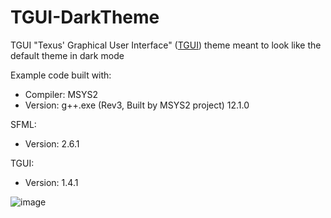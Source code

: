 # TGUI-DarkTheme
TGUI "Texus' Graphical User Interface" ([TGUI](https://tgui.eu/)) theme meant to look like the default theme in dark mode

Example code built with: 
  - Compiler: MSYS2
  - Version: g++.exe (Rev3, Built by MSYS2 project) 12.1.0

SFML:
  - Version: 2.6.1

TGUI:
  - Version: 1.4.1

![image](https://github.com/finjosh/TGUI-DarkTheme/assets/109707607/45e88d7a-06ca-458a-ba20-a0618fe9302c)
